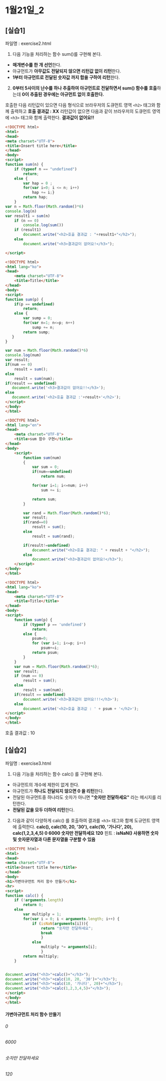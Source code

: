 # 1월21일_2

## [실습1]

파일명 : exercise2.html

1. 다음 기능을 처리하는 함수 sum()를 구현해 본다.
- **매개변수를 한 개 선언**한다.
- 아규먼트가 **아무값도 전달되지 않으면 리턴값 없이 리턴**한다.
- **1부터 아규먼트로 전달된 숫자값 까지 합을 구하여 리턴**한다.
2. **0부터 5사이의 난수를 하나 추출하여 아규먼트로 전달하면서 sum() 함수를 호출**하는데
    **0이 추출된 경우에는 아규먼트 없이 호출한다.** 

  호출한 다음 리턴값이 있으면 다음 형식으로 브라우저의 도큐먼트 영역 `<h2>` 태그와 함께 출력하고
  **호출 결과값 : XX**
  리턴값이 없으면 다음과 같이 브라우저의 도큐먼트 영역에 `<h3>` 태그와 함께 출력한다.
  **결과값이 없어요!!**

```html
<!DOCTYPE html>
<html>
<head>
<meta charset="UTF-8">
<title>Insert title here</title>
</head>
<body>
<script>
function sum(n) {
    if (typeof n == "undefined")
        return;
    else {
        var hap = 0 ;
        for(var i=0; i <= n; i++)
            hap += i;}
        return hap;
    }
var n = Math.floor(Math.random()*6)
console.log(n)
var result1 = sum(n)
    if (n == 0)
        console.log(sum())
    if (result1)
        document.write("<h2>호출 결과값 : "+result1+"</h2>");
    else
        document.write("<h3>결과값이 없어요!</h3>");

</script>
```

```html
<!DOCTYPE html>
<html lang="ko">
<head>
    <meta charset="UTF-8">
    <title>Title</title>
</head>
<body>
<script>
function sum(p) {
    if(p == undefined)
        return;
    else {
        var sump = 0;
        for(var n=1; n<=p; n++)
            sump += n;
        return sump;
   }
}

var num = Math.floor(Math.random()*6)
console.log(num)
var result;
if(num == 0)
    result = sum();
else
    result = sum(num);
if(result == undefined)
   document.write('<h3>결과값이 없어요!!</h3>');
else
   document.write('<h2>호출 결과값 :'+result+'</h2>');
</script>
</body>
</html>
```

```html
<!DOCTYPE html>
<html lang="en">
<head>
    <meta charset="UTF-8">
    <title>sum 함수 구현</title>
</head>
<body>
    <script>
        function sum(num)
        {
            var sum = 0;
            if(num==undefined)
                return num;

            for(var i=1; i<=num; i++)
                sum += i;

            return sum;
        }

        var rand = Math.floor(Math.random()*6);
        var result;
        if(rand==0)
            result = sum();
        else
            result = sum(rand);

        if(result!=undefined)
            document.write("<h2>호출 결과값: " + result + "</h2>");
        else
            document.write("<h3>결과값이 없어요!</h3>");
    </script>
</body>
</html>
```

```html
<!DOCTYPE html>
<html lang="ko">
<head>
    <meta charset="UTF-8">
    <title>Title</title>
</head>
<body>
<script>
    function sum(p) {
        if (typeof p == 'undefined')
            return;
        else {
            psum=0;
            for (var i=1; i<=p; i++)
                psum+=i;
            return psum;
        }
    }
    var num = Math.floor(Math.random()*6);
    var result;
    if (num == 0)
        result = sum();
    else
        result = sum(num);
    if(result == undefined)
        document.write('<h3>결과값이 없어요!!!</h3>');
    else
        document.write('<h2>호출 결과값 : ' + psum + '</h2>');
</script>
</body>
</html>
```

호출 결과값 : 10



## [실습2]

파일명 : exercise3.html

1. 다음 기능을 처리하는 함수 calc() 를 구현해 본다.
- 아규먼트의 개수에 제한이 없게 한다.
- 아규먼트가 **하나도 전달되지 않으면 0 을 리턴**한다.
- 전달된 아규먼트중 하나라도 숫자가 아니면 **"숫자만 전달하세요"** 라는 메시지를 리턴한다.
- **전달된 값을 모두 더하여 리턴**한다.
2. 다음과 같이 다양하게 calc() 를 호출하여 결과를 `<h3>` 태그와 함께
도규먼트 영역에 출력한다.
**calc(), calc(10, 20, '30'), calc(10, '가나다', 20), calc(1,2,3,4,5)
0
6000
숫자만 전달하세요
120**
힌트 : **isNaN() 사용하면 숫자 및 숫자문자열과 다른 문자열을 구분할 수 있음**

```html
<!DOCTYPE html>
<html>
<head>
<meta charset="UTF-8">
<title>Insert title here</title>
</head>
<body>
<h1>가변아규먼트 처리 함수 만들기</h1>
<hr>
<script>
function calc() {
	if (!arguments.length)
		return 0;
	else
	    var multiply = 1;
        for(var i = 0; i < arguments.length; i++) {
		    if (isNaN(arguments[i])){
		        return "숫자만 전달하세요";
		        break
		        }
		    else
	            multiply *= arguments[i];
	            }
	    return multiply;
	}


document.write("<h3>"+calc()+"</h3>");
document.write("<h3>"+calc(10, 20, '30')+"</h3>");
document.write("<h3>"+calc(10, '가나다', 20)+"</h3>");
document.write("<h3>"+calc(1,2,3,4,5)+"</h3>");
</script>
</body>
</html>
```

#### 가변아규먼트 처리 함수 만들기

###### 0

###### 6000

###### 숫자만 전달하세요

###### 120


